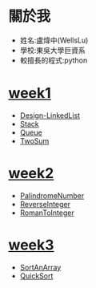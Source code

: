 # 關於我
* 姓名:盧煒中(WellsLu)
* 學校:東吳大學巨資系
* 較擅長的程式:python
# [week1](https://github.com/wellslu/DSA/tree/master/week1)
- [Design-LinkedList](https://github.com/wellslu/DSA/blob/master/week1/Design-LinkedList.py)
- [Stack](https://github.com/wellslu/DSA/blob/master/week1/MinStack2.py)
- [Queue](https://github.com/wellslu/DSA/blob/master/week1/MyQueue.py)
- [TwoSum](https://github.com/wellslu/DSA/blob/master/week1/TwoSum.py)
# [week2](https://github.com/wellslu/DSA/tree/master/week2)
- [PalindromeNumber](https://github.com/wellslu/DSA/tree/master/week2/PalindromeNumber.py)
- [ReverseInteger](https://github.com/wellslu/DSA/tree/master/week2/ReverseInteger.py)
- [RomanToInteger](https://github.com/wellslu/DSA/tree/master/week2/RomanToInteger.py)
# [week3](https://github.com/wellslu/DSA/tree/master/week3)
- [SortAnArray](https://github.com/wellslu/DSA/blob/master/week3/SortAnArray.py)
- [QuickSort](https://github.com/wellslu/DSA/blob/master/week3/quicksort.ipynb)
